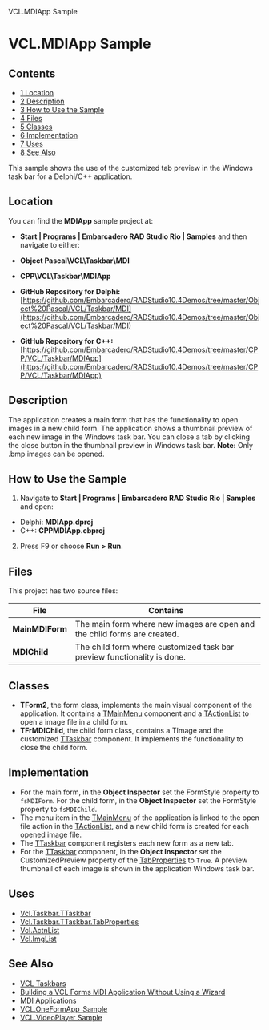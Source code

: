 VCL.MDIApp Sample[]()
# VCL.MDIApp Sample 



## Contents



* [1 Location](#Location)
* [2 Description](#Description)
* [3 How to Use the Sample](#How_to_Use_the_Sample)
* [4 Files](#Files)
* [5 Classes](#Classes)
* [6 Implementation](#Implementation)
* [7 Uses](#Uses)
* [8 See Also](#See_Also)

This sample shows the use of the customized tab preview in the Windows task bar for a Delphi/C++ application. 
## Location 

You can find the **MDIApp** sample project at:
* **Start | Programs | Embarcadero RAD Studio Rio | Samples** and then navigate to either:

* **Object Pascal\VCL\Taskbar\MDI**
* **CPP\VCL\Taskbar\MDIApp**

* **GitHub Repository for Delphi:**[https://github.com/Embarcadero/RADStudio10.4Demos/tree/master/Object%20Pascal/VCL/Taskbar/MDI](https://github.com/Embarcadero/RADStudio10.4Demos/tree/master/Object%20Pascal/VCL/Taskbar/MDI)
* **GitHub Repository for C++:**[https://github.com/Embarcadero/RADStudio10.4Demos/tree/master/CPP/VCL/Taskbar/MDIApp](https://github.com/Embarcadero/RADStudio10.4Demos/tree/master/CPP/VCL/Taskbar/MDIApp)

## Description 

The application creates a main form that has the functionality to open images in a new child form. The application shows a thumbnail preview of each new image in the Windows task bar. You can close a tab by clicking the close button in the thumbnail preview in Windows task bar. **Note:** Only .bmp images can be opened.
## How to Use the Sample 


1.  Navigate to **Start | Programs | Embarcadero RAD Studio Rio | Samples** and open:

*  Delphi: **MDIApp.dproj**
*  C++: **CPPMDIApp.cbproj**

2.  Press F9 or choose **Run > Run**.

## Files 

This project has two source files:

|**File**       |**Contains**                                                            |
|---------------|------------------------------------------------------------------------|
|**MainMDIForm**|The main form where new images are open and the child forms are created.|
|**MDIChild**   |The child form where customized task bar preview functionality is done. |


## Classes 


* **TForm2**, the form class, implements the main visual component of the application. It contains a [TMainMenu](http://docwiki.embarcadero.com/Libraries/en/Vcl.Menus.TMainMenu) component and a [TActionList](http://docwiki.embarcadero.com/Libraries/en/Vcl.ActnList.TActionList) to open a image file in a child form.
* **TFrMDIChild**, the child form class, contains a TImage and the customized [TTaskbar](http://docwiki.embarcadero.com/Libraries/en/Vcl.Taskbar.TTaskbar) component. It implements the functionality to close the child form.

## Implementation 


*  For the main form, in the **Object Inspector** set the FormStyle property to `fsMDIForm`. For the child form, in the **Object Inspector** set the FormStyle property to `fsMDIChild`.
*  The menu item in the [TMainMenu](http://docwiki.embarcadero.com/Libraries/en/Vcl.Menus.TMainMenu) of the application is linked to the open file action in the [TActionList](http://docwiki.embarcadero.com/Libraries/en/Vcl.ActnList.TActionList), and a new child form is created for each opened image file.
*  The [TTaskbar](http://docwiki.embarcadero.com/Libraries/en/Vcl.Taskbar.TTaskbar) component registers each new form as a new tab.
*  For the [TTaskbar](http://docwiki.embarcadero.com/Libraries/en/Vcl.Taskbar.TTaskbar) component, in the **Object Inspector** set the CustomizedPreview property of the [TabProperties](http://docwiki.embarcadero.com/Libraries/en/Vcl.Taskbar.TTaskbar.TabProperties) to `True`. A preview thumbnail of each image is shown in the application Windows task bar.

## Uses 


* [Vcl.Taskbar.TTaskbar](http://docwiki.embarcadero.com/Libraries/en/Vcl.Taskbar.TTaskbar)
* [Vcl.Taskbar.TTaskbar.TabProperties](http://docwiki.embarcadero.com/Libraries/en/Vcl.Taskbar.TTaskbar.TabProperties)
* [Vcl.ActnList](http://docwiki.embarcadero.com/Libraries/en/Vcl.ActnList)
* [Vcl.ImgList](http://docwiki.embarcadero.com/Libraries/en/Vcl.ImgList)

## See Also 


* [VCL Taskbars](http://docwiki.embarcadero.com/RADStudio/en/VCL_Taskbars)
* [Building a VCL Forms MDI Application Without Using a Wizard](http://docwiki.embarcadero.com/RADStudio/en/Building_a_VCL_Forms_MDI_Application_Without_Using_a_Wizard)
* [MDI Applications](http://docwiki.embarcadero.com/RADStudio/en/MDI_Applications)
* [VCL.OneFormApp_Sample](http://docwiki.embarcadero.com/CodeExamples/en/VCL.OneFormApp_Sample)
* [VCL.VideoPlayer Sample](http://docwiki.embarcadero.com/CodeExamples/en/VCL.VideoPlayer_Sample)





